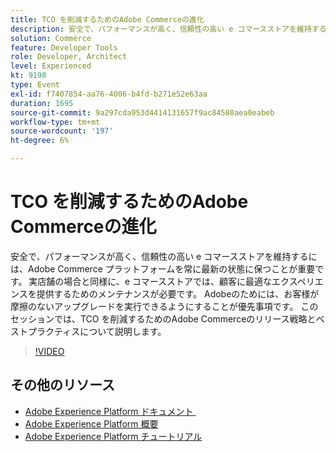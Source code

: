 ```yaml
---
title: TCO を削減するためのAdobe Commerceの進化
description: 安全で、パフォーマンスが高く、信頼性の高い e コマースストアを維持するには、Adobe Commerce プラットフォームを常に最新の状態に保つことが重要です。 実店舗の場合と同様に、e コマースストアでは、顧客に最適なエクスペリエンスを提供するためのメンテナンスが必要です。  Adobeのためには、お客様が摩擦のないアップグレードを実行できるようにすることが優先事項です。 このセッションでは、TCO を削減するためのAdobe Commerceのリリース戦略とベストプラクティスについて説明します。
solution: Commerce
feature: Developer Tools
role: Developer, Architect
level: Experienced
kt: 9198
type: Event
exl-id: f7407854-aa76-4006-b4fd-b271e52e63aa
duration: 1695
source-git-commit: 9a297cda953d4414131657f9ac84580aea0eabeb
workflow-type: tm+mt
source-wordcount: '197'
ht-degree: 6%

---
```


# TCO を削減するためのAdobe Commerceの進化

安全で、パフォーマンスが高く、信頼性の高い e コマースストアを維持するには、Adobe Commerce プラットフォームを常に最新の状態に保つことが重要です。 実店舗の場合と同様に、e コマースストアでは、顧客に最適なエクスペリエンスを提供するためのメンテナンスが必要です。  Adobeのためには、お客様が摩擦のないアップグレードを実行できるようにすることが優先事項です。 このセッションでは、TCO を削減するためのAdobe Commerceのリリース戦略とベストプラクティスについて説明します。

>[!VIDEO](https://video.tv.adobe.com/v/337765/?quality=12&learn=on&hidetitle=true)

## その他のリソース

- [Adobe Experience Platform ドキュメント &#x200B;](https://experienceleague.adobe.com/docs/experience-platform.html?lang=ja)
- [Adobe Experience Platform 概要](https://experienceleague.adobe.com/docs/experience-platform/landing/home.html?lang=ja)
- [Adobe Experience Platform チュートリアル](https://experienceleague.adobe.com/docs/platform-learn/tutorials/overview.html?lang=ja)
